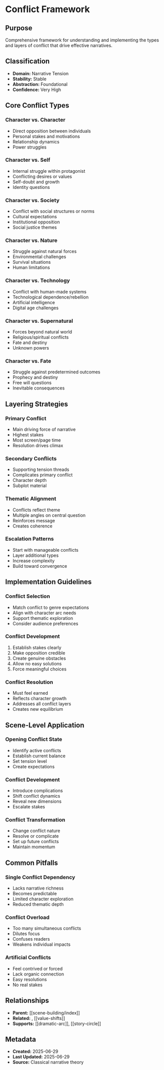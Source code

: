 # Conflict Framework

## Purpose
Comprehensive framework for understanding and implementing the types and layers of conflict that drive effective narratives.

## Classification
- **Domain:** Narrative Tension
- **Stability:** Stable
- **Abstraction:** Foundational
- **Confidence:** Very High

## Core Conflict Types

### Character vs. Character
- Direct opposition between individuals
- Personal stakes and motivations
- Relationship dynamics
- Power struggles

### Character vs. Self
- Internal struggle within protagonist
- Conflicting desires or values
- Self-doubt and growth
- Identity questions

### Character vs. Society
- Conflict with social structures or norms
- Cultural expectations
- Institutional opposition
- Social justice themes

### Character vs. Nature
- Struggle against natural forces
- Environmental challenges
- Survival situations
- Human limitations

### Character vs. Technology
- Conflict with human-made systems
- Technological dependence/rebellion
- Artificial intelligence
- Digital age challenges

### Character vs. Supernatural
- Forces beyond natural world
- Religious/spiritual conflicts
- Fate and destiny
- Unknown powers

### Character vs. Fate
- Struggle against predetermined outcomes
- Prophecy and destiny
- Free will questions
- Inevitable consequences

## Layering Strategies

### Primary Conflict
- Main driving force of narrative
- Highest stakes
- Most screen/page time
- Resolution drives climax

### Secondary Conflicts
- Supporting tension threads
- Complicates primary conflict
- Character depth
- Subplot material

### Thematic Alignment
- Conflicts reflect theme
- Multiple angles on central question
- Reinforces message
- Creates coherence

### Escalation Patterns
- Start with manageable conflicts
- Layer additional types
- Increase complexity
- Build toward convergence

## Implementation Guidelines

### Conflict Selection
- Match conflict to genre expectations
- Align with character arc needs
- Support thematic exploration
- Consider audience preferences

### Conflict Development
1. Establish stakes clearly
2. Make opposition credible
3. Create genuine obstacles
4. Allow no easy solutions
5. Force meaningful choices

### Conflict Resolution
- Must feel earned
- Reflects character growth
- Addresses all conflict layers
- Creates new equilibrium

## Scene-Level Application

### Opening Conflict State
- Identify active conflicts
- Establish current balance
- Set tension level
- Create expectations

### Conflict Development
- Introduce complications
- Shift conflict dynamics
- Reveal new dimensions
- Escalate stakes

### Conflict Transformation
- Change conflict nature
- Resolve or complicate
- Set up future conflicts
- Maintain momentum

## Common Pitfalls

### Single Conflict Dependency
- Lacks narrative richness
- Becomes predictable
- Limited character exploration
- Reduced thematic depth

### Conflict Overload
- Too many simultaneous conflicts
- Dilutes focus
- Confuses readers
- Weakens individual impacts

### Artificial Conflicts
- Feel contrived or forced
- Lack organic connection
- Easy resolutions
- No real stakes

## Relationships
- **Parent:** [[scene-building/index]]
- **Related:** , [[value-shifts]]
- **Supports:** [[dramatic-arc]], [[story-circle]]

## Metadata
- **Created:** 2025-06-29
- **Last Updated:** 2025-06-29
- **Source:** Classical narrative theory